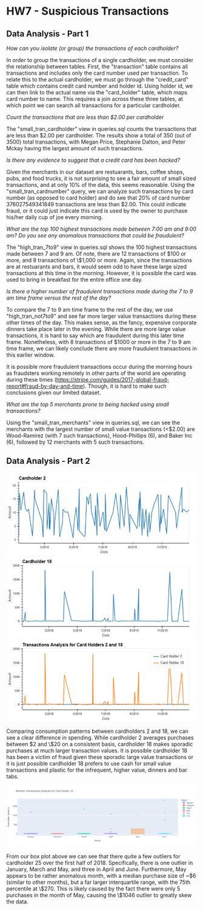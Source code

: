 # HW7 - Suspicious Transactions

## Data Analysis - Part 1

*How can you isolate (or group) the transactions of each cardholder?*

In order to group the transactions of a single cardholder, we must consider the relationship between tables. First, the "transaction" table contains all transactions and includes only the card number used per transaction. To relate this to the actual cardholder, we must go through the "credit_card" table which contains credit card number and holder id. Using holder id, we can then link to the actual name via the "card_holder" table, which maps card number to name. This requires a join across these three tables, at which point we can search all transactions for a particular cardholder.

*Count the transactions that are less than $2.00 per cardholder*

The "small_tran_cardholder" view in queries.sql counts the transactions that are less than $2.00 per cardholder. The results show a total of 350 (out of 3500) total transactions, with Megan Price, Stephanie Dalton, and Peter Mckay having the largest amount of such transactions.

*Is there any evidence to suggest that a credit card has been hacked?*

Given the merchants in our dataset are restuarants, bars, coffee shops, pubs, and food trucks, it is not surprising to see a fair amount of small sized transactions, and at only 10% of the data, this seems reasonable. Using the "small_tran_cardnumber" query, we can analyze such transactions by card number (as opposed to card holder) and do see that 20% of card number 376027549341849 transactions are less than $2.00. This could indicate fraud, or it could just indicate this card is used by the owner to purchase his/her daily cup of joe every morning.

*What are the top 100 highest transactions made between 7:00 am and 9:00 am? Do you see any anomalous transactions that could be fraudulent?*

The "high_tran_7to9" view in queries.sql shows the 100 highest transactions made between 7 and 9 am. Of note, there are 12 transactions of $100 or more, and 8 transactions of \\\$1,000 or more. Again, since the transactions are at restuarants and bars, it would seem odd to have these large sized transactions at this time in the morning. However, it is possible the card was used to bring in breakfast for the entire office one day.

*Is there a higher number of fraudulent transactions made during the 7 to 9 am time frame versus the rest of the day?*

To compare the 7 to 9 am time frame to the rest of the day, we use "high_tran_not7to9" and see far more larger value transactions during these other times of the day. This makes sense, as the fancy, expensive corporate dinners take place later in the evening. While there are more large value transactions, it is hard to say which are fraudulent during this later time frame. Nonetheless, with 8 transactions of $1000 or more in the 7 to 9 am time frame, we can likely conclude there are more fraudulent transactions in this earlier window. 

It is possible more fraudulent transactions occur during the morning hours as fraudsters working remotely in other parts of the world are operating during these times (https://stripe.com/guides/2017-global-fraud-report#fraud-by-day-and-time). Though, it is hard to make such conclusions given our limited dataset.

*What are the top 5 merchants prone to being hacked using small transactions?*

Using the "small_tran_merchants" view in queries.sql, we can see the merchants with the largest number of small value transactions (<$2.00) are Wood-Ramirez (with 7 such transactions), Hood-Phillips (6), and Baker Inc (6), followed by 12 merchants with 5 such transactions.

## Data Analysis - Part 2

![cardholder2](images/cardholder2.png)
![cardholder18](images/cardholder18.png)
![cardholder2and18](images/cardholder2and18.png)

Comparing consumption patterns between cardholders 2 and 18, we can see a clear difference in spending. While cardholder 2 averages purchases between $2 and \\\$20 on a consistent basis, cardholder 18 makes sporadic purchases at much larger transaction values. It is possible cardholder 18 has been a victim of fraud given these sporadic large value transactions or it is just possible cardholder 18 prefers to use cash for small value transactions and plastic for the infrequent, higher value, dinners and bar tabs.


![cardholder25](images/cardholder25.png)

From our box plot above we can see that there quite a few outliers for cardholder 25 over the first half of 2018. Specifically, there is one outlier in January, March and May, and three in April and June. Furthermore, May appears to be rather anomalous month, with a median purchase size of ~$6 (similar to other months), but a far larger interquartile range, with the 75th percentile at \\\$270. This is likely caused by the fact there were only 5 purchases in the month of May, causing the \\\$1046 outlier to greatly skew the data.